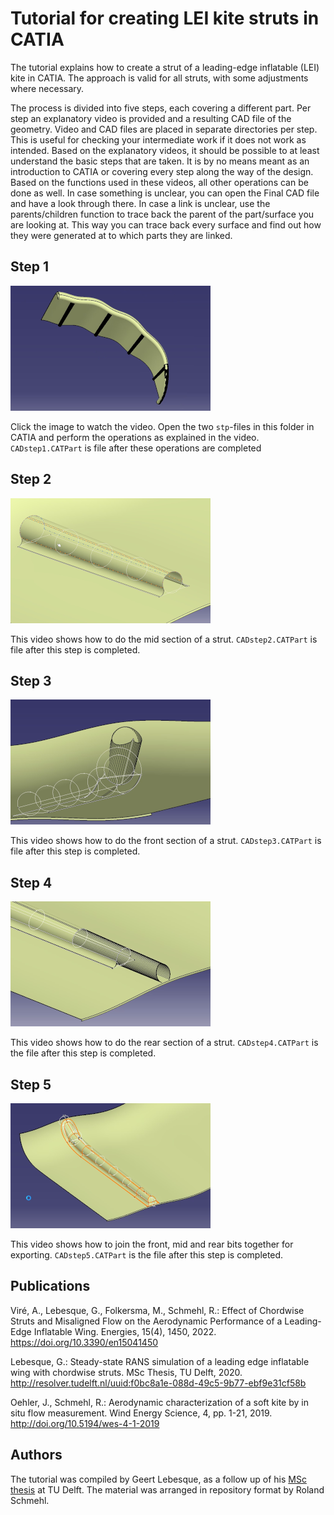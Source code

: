 # Tutorial for creating LEI kite struts in CATIA

The tutorial explains how to create a strut of a leading-edge inflatable (LEI) kite in CATIA. The approach is valid for all struts, with some adjustments where necessary.

The process is divided into five steps, each covering a different part. Per step an explanatory video is provided and a resulting CAD file of the geometry. Video and CAD files are placed in separate directories per step. This is useful for checking your intermediate work if it does not work as intended. Based on the explanatory videos, it should be possible to at least understand the basic steps that are taken. It is by no means meant as an introduction to CATIA or covering every step along the way of the design. Based on the functions used in these videos, all other operations can be done as well. In case something is unclear, you can open the Final CAD file and have a look through there. In case a link is unclear, use the parents/children function to trace back the parent of the part/surface you are looking at. This way you can trace back every surface and find out how they were generated at to which parts they are linked.

## Step 1

[![Step 1](Step1/step1.png)](https://youtu.be/QZGntJ_iIKg)

Click the image to watch the video. Open the two `stp`-files in this folder in CATIA and perform the operations as explained in the video. `CADstep1.CATPart` is file after these operations are completed

## Step 2

[![Step 2](Step2/step2.png)](https://youtu.be/M4leKCwKaWo)

This video shows how to do the mid section of a strut. `CADstep2.CATPart` is file after this step is completed.

## Step 3

[![Step 3](Step3/step3.png)](https://youtu.be/V6m5HIrWvCw)

This video shows how to do the front section of a strut. `CADstep3.CATPart` is file after this step is completed.

## Step 4

[![Step 4](Step4/step4.png)](https://youtu.be/8jPYaZrqkAM)

This video shows how to do the rear section of a strut. `CADstep4.CATPart` is the file after this step is completed.

## Step 5

[![Step 5](Step5/step5.png)](https://youtu.be/hsM1AiVn5AM)

This video shows how to join the front, mid and rear bits together for exporting. `CADstep5.CATPart` is the file after this step is completed.

## Publications

Viré, A., Lebesque, G., Folkersma, M., Schmehl, R.: Effect of Chordwise Struts and Misaligned Flow on the Aerodynamic Performance of a Leading-Edge Inflatable Wing. Energies, 15(4), 1450, 2022. https://doi.org/10.3390/en15041450

Lebesque, G.: Steady-state RANS simulation of a leading edge inflatable wing with chordwise struts. MSc Thesis, TU Delft, 2020. http://resolver.tudelft.nl/uuid:f0bc8a1e-088d-49c5-9b77-ebf9e31cf58b

Oehler, J., Schmehl, R.: Aerodynamic characterization of a soft kite by in situ flow measurement. Wind Energy Science, 4, pp. 1-21, 2019. http://doi.org/10.5194/wes-4-1-2019

## Authors

The tutorial was compiled by Geert Lebesque, as a follow up of his [MSc thesis](http://resolver.tudelft.nl/uuid:f0bc8a1e-088d-49c5-9b77-ebf9e31cf58b) at TU Delft. The material was arranged in repository format by Roland Schmehl.
